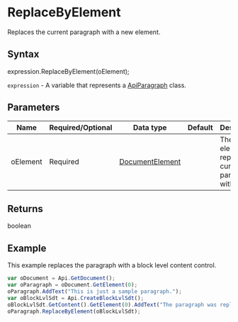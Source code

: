 # ReplaceByElement

Replaces the current paragraph with a new element.

## Syntax

expression.ReplaceByElement(oElement);

`expression` - A variable that represents a [ApiParagraph](../ApiParagraph.md) class.

## Parameters

| **Name** | **Required/Optional** | **Data type** | **Default** | **Description** |
| ------------- | ------------- | ------------- | ------------- | ------------- |
| oElement | Required | [DocumentElement](../../Enumeration/DocumentElement.md) |  | The element to replace the current paragraph with. |

## Returns

boolean

## Example

This example replaces the paragraph with a block level content control.

```javascript
var oDocument = Api.GetDocument();
var oParagraph = oDocument.GetElement(0);
oParagraph.AddText("This is just a sample paragraph.");
var oBlockLvlSdt = Api.CreateBlockLvlSdt();
oBlockLvlSdt.GetContent().GetElement(0).AddText("The paragraph was replaced with the current content control.");
oParagraph.ReplaceByElement(oBlockLvlSdt);
```
